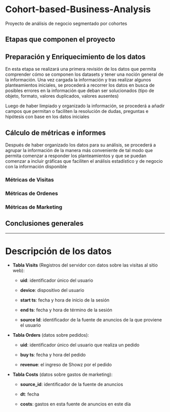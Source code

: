 # Cohort-based-Business-Analysis
Proyecto de análisis de negocio segmentado por cohortes

## Etapas que componen el proyecto

## Preparación y Enriquecimiento de los datos
En esta etapa se realizará una primera revisión de los datos que permita comprender cómo se componen los datasets y tener una noción general de la información. Una vez cargada la información y tras realizar algunos planteamientos iniciales, se procederá a recorrer los datos en busca de posibles errores en la información que deban ser solucionados (tipo de objeto, formato, valores duplicados, valores ausentes) 

Luego de haber limpiado y organizado la información, se procederá a añadir campos que permitan o faciliten la resolución de dudas, preguntas e hipótesis con base en los datos iniciales

## Cálculo de métricas e informes
Después de haber organizado los datos para su análisis, se procederá a agrupar la información de la manera más conveniente de tal modo que permita comenzar a responder los planteamientos y que se puedan comenzar a incluir gráficas que faciliten el análisis estadístico y de negocio con la información disponible

### Métricas de Visitas
### Métricas de Ordenes
### Métricas de Marketing


## Conclusiones generales
---------------

# Descripción de los datos
- **Tabla Visits** (Registros del servidor con datos sobre las visitas al sitio web):

    - **uid**: identificador único del usuario

    - **device**: dispositivo del usuario

    - **start ts**: fecha y hora de inicio de la sesión

    - **end ts**: fecha y hora de término de la sesión

    - **source Id**: identificador de la fuente de anuncios de la que proviene el usuario


- **Tabla Orders** (datos sobre pedidos):

    - **uid**: identificador único del usuario que realiza un pedido

    - **buy ts**: fecha y hora del pedido

    - **revenue**: el ingreso de Showz por el pedido


- **Tabla Costs** (datos sobre gastos de marketing):

    - **source_id**: identificador de la fuente de anuncios
    
    - **dt**: fecha
    
    - **costs**: gastos en esta fuente de anuncios en este día
